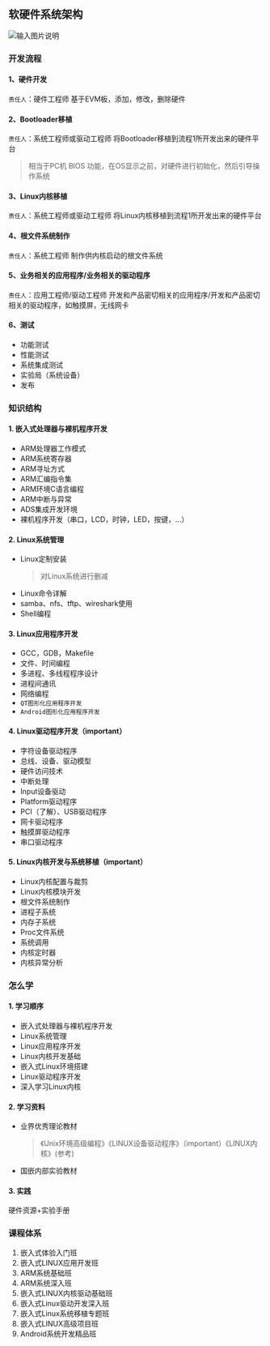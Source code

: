 ## 软硬件系统架构

![输入图片说明](https://foruda.gitee.com/images/1681574638905124642/14b28e6a_8027319.png "Snipaste_2023-04-16_00-03-43.png")

### 开发流程
#### 1、硬件开发
`责任人`：硬件工程师
基于EVM板，添加，修改，删除硬件
#### 2、Bootloader移植
`责任人`：系统工程师或驱动工程师
将Bootloader移植到流程1所开发出来的硬件平台
> 相当于PC机 BIOS 功能，在OS显示之前，对硬件进行初始化，然后引导操作系统 

#### 3、Linux内核移植
`责任人`：系统工程师或驱动工程师
将Linux内核移植到流程1所开发出来的硬件平台
#### 4、根文件系统制作
`责任人`：系统工程师
制作供内核启动的根文件系统
#### 5、业务相关的应用程序/业务相关的驱动程序
`责任人`：应用工程师/驱动工程师
开发和产品密切相关的应用程序/开发和产品密切相关的驱动程序，如触摸屏，无线网卡
#### 6、测试
- 功能测试
- 性能测试
- 系统集成测试
- 实验局（系统设备）
- 发布

### 知识结构
#### 1. 嵌入式处理器与**裸机程序**开发
- ARM处理器工作模式
- ARM系统寄存器
- ARM寻址方式
- ARM汇编指令集
- ARM环境C语言编程
- ARM中断与异常
- ADS集成开发环境
- 裸机程序开发（串口，LCD，时钟，LED，按键，...）
#### 2. Linux系统管理
- Linux定制安装 
  > 对Linux系统进行删减
- Linux命令详解
- samba、nfs、tftp、wireshark使用
- Shell编程
#### 3. Linux应用程序开发
- GCC，GDB，Makefile
- 文件、时间编程
- 多进程、多线程程序设计
- 进程间通讯
- 网络编程
- `QT图形化应用程序开发`
- `Android图形化应用程序开发`
#### 4. Linux驱动程序开发（important）
- 字符设备驱动程序
- 总线、设备、驱动模型
- 硬件访问技术
- 中断处理
- Input设备驱动
- Platform驱动程序
- PCI（了解）、USB驱动程序
- 网卡驱动程序
- 触摸屏驱动程序
- 串口驱动程序
#### 5. Linux内核开发与系统移植（important）
- Linux内核配置与裁剪
- Linux内核模块开发
- 根文件系统制作
- 进程子系统
- 内存子系统
- Proc文件系统
- 系统调用
- 内核定时器
- 内核异常分析

### 怎么学
#### 1. 学习顺序
- 嵌入式处理器与裸机程序开发
- Linux系统管理
- Linux应用程序开发
- Linux内核开发基础
- 嵌入式Linux环境搭建
- Linux驱动程序开发
- 深入学习Linux内核
#### 2. 学习资料
- 业界优秀理论教材
  >《Unix环境高级编程》《LINUX设备驱动程序》（important）《LINUX内核》(参考)
- 国嵌内部实验教材
#### 3. 实践
硬件资源+实验手册

### 课程体系
1. 嵌入式体验入门班
2. 嵌入式LINUX应用开发班
3. ARM系统基础班
4. ARM系统深入班
5. 嵌入式LINUX内核驱动基础班
6. 嵌入式Linux驱动开发深入班
7. 嵌入式Linux系统移植专题班
8. 嵌入式LINUX高级项目班
9. Android系统开发精品班
